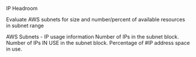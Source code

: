 IP Headroom

Evaluate AWS subnets for size and number/percent of available resources in subnet range

AWS Subnets - IP usage information
Number of IPs in the subnet block.
Number of IPs IN USE in the subnet block.
Percentage of #IP address space in use.
